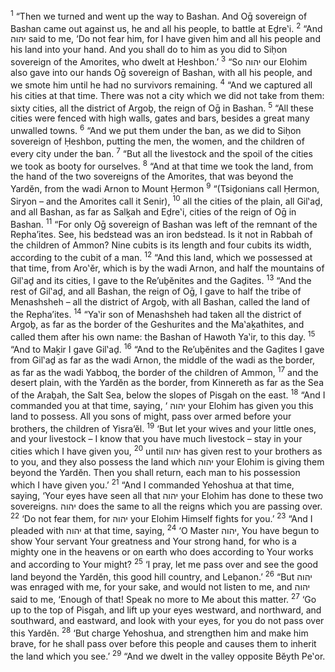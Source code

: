 <sup>1</sup> “Then we turned and went up the way to Bashan. And Oḡ sovereign of Bashan came out against us, he and all his people, to battle at Eḏre‛i.
<sup>2</sup> “And יהוה said to me, ‘Do not fear him, for I have given him and all his people and his land into your hand. And you shall do to him as you did to Siḥon sovereign of the Amorites, who dwelt at Ḥeshbon.’
<sup>3</sup> “So יהוה our Elohim also gave into our hands Oḡ sovereign of Bashan, with all his people, and we smote him until he had no survivors remaining.
<sup>4</sup> “And we captured all his cities at that time. There was not a city which we did not take from them: sixty cities, all the district of Argoḇ, the reign of Oḡ in Bashan.
<sup>5</sup> “All these cities were fenced with high walls, gates and bars, besides a great many unwalled towns.
<sup>6</sup> “And we put them under the ban, as we did to Siḥon sovereign of Ḥeshbon, putting the men, the women, and the children of every city under the ban.
<sup>7</sup> “But all the livestock and the spoil of the cities we took as booty for ourselves.
<sup>8</sup> “And at that time we took the land, from the hand of the two sovereigns of the Amorites, that was beyond the Yardĕn, from the wadi Arnon to Mount Ḥermon
<sup>9</sup> “(Tsiḏonians call Ḥermon, Siryon – and the Amorites call it Senir),
<sup>10</sup> all the cities of the plain, all Gil‛aḏ, and all Bashan, as far as Salḵah and Eḏre‛i, cities of the reign of Oḡ in Bashan.
<sup>11</sup> “For only Oḡ sovereign of Bashan was left of the remnant of the Repha’ites. See, his bedstead was an iron bedstead. Is it not in Rabbah of the children of Ammon? Nine cubits is its length and four cubits its width, according to the cubit of a man.
<sup>12</sup> “And this land, which we possessed at that time, from Aro‛ĕr, which is by the wadi Arnon, and half the mountains of Gil‛aḏ and its cities, I gave to the Re’uḇĕnites and the Gaḏites.
<sup>13</sup> “And the rest of Gil‛aḏ, and all Bashan, the reign of Oḡ, I gave to half the tribe of Menashsheh – all the district of Argoḇ, with all Bashan, called the land of the Repha’ites.
<sup>14</sup> “Ya‛ir son of Menashsheh had taken all the district of Argoḇ, as far as the border of the Geshurites and the Ma‛aḵathites, and called them after his own name: the Bashan of Hawoth Ya‛ir, to this day.
<sup>15</sup> “And to Maḵir I gave Gil‛aḏ.
<sup>16</sup> “And to the Re’uḇĕnites and the Gaḏites I gave from Gil‛aḏ as far as the wadi Arnon, the middle of the wadi as the border, as far as the wadi Yabboq, the border of the children of Ammon,
<sup>17</sup> and the desert plain, with the Yardĕn as the border, from Kinnereth as far as the Sea of the Araḇah, the Salt Sea, below the slopes of Pisgah on the east.
<sup>18</sup> “And I commanded you at that time, saying, ‘ יהוה your Elohim has given you this land to possess. All you sons of might, pass over armed before your brothers, the children of Yisra’ĕl.
<sup>19</sup> ‘But let your wives and your little ones, and your livestock – I know that you have much livestock – stay in your cities which I have given you,
<sup>20</sup> until יהוה has given rest to your brothers as to you, and they also possess the land which יהוה your Elohim is giving them beyond the Yardĕn. Then you shall return, each man to his possession which I have given you.’
<sup>21</sup> “And I commanded Yehoshua at that time, saying, ‘Your eyes have seen all that יהוה your Elohim has done to these two sovereigns. יהוה does the same to all the reigns which you are passing over.
<sup>22</sup> ‘Do not fear them, for יהוה your Elohim Himself fights for you.’
<sup>23</sup> “And I pleaded with יהוה at that time, saying,
<sup>24</sup> ‘O Master יהוה, You have begun to show Your servant Your greatness and Your strong hand, for who is a mighty one in the heavens or on earth who does according to Your works and according to Your might?
<sup>25</sup> ‘I pray, let me pass over and see the good land beyond the Yardĕn, this good hill country, and Leḇanon.’
<sup>26</sup> “But יהוה was enraged with me, for your sake, and would not listen to me, and יהוה said to me, ‘Enough of that! Speak no more to Me about this matter.
<sup>27</sup> ‘Go up to the top of Pisgah, and lift up your eyes westward, and northward, and southward, and eastward, and look with your eyes, for you do not pass over this Yardĕn.
<sup>28</sup> ‘But charge Yehoshua, and strengthen him and make him brave, for he shall pass over before this people and causes them to inherit the land which you see.’
<sup>29</sup> “And we dwelt in the valley opposite Bĕyth Pe‛or.
